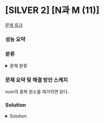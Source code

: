 # [SILVER 2] [N과 M (11)]

[문제 링크](https://www.acmicpc.net/problem/15665) 

### 성능 요약

### 분류

<details><summary>문제 분류</summary> 

[백트래킹]

</details>

### 문제 요약 및 해결 방안 스케치

num의 중복 원소를 제거하면 된다. 

### Solution

<details><summary>Solution</summary> 

[Source Code]

</details>
